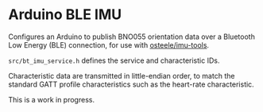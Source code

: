 # Arduino BLE IMU

Configures an Arduino to publish BNO055 orientation data over a Bluetooth Low
Energy (BLE) connection, for use with
[osteele/imu-tools](https://github.com/osteele/imu-tools).

`src/bt_imu_service.h` defines the service and characteristic IDs.

Characteristic data are transmitted in little-endian order, to match the
standard GATT profile characteristics such as the heart-rate characteristic.

This is a work in progress.
